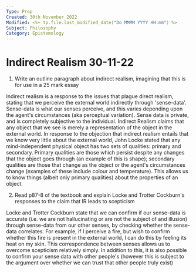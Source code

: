 ```yaml
---
Type: Prep
Created: 30th November 2022
Modified: <%+ tp.file.last_modified_date("Do MMMM YYYY HH:mm") %>
Subject: Philosophy
Category: Epistemology
---
```


# Indirect Realism 30-11-22


1) Write an outline paragraph about indirect realism, imagining that this is for use in a 25 mark essay

Indirect realism is a response to the issues that plague direct realism, stating that we perceive the external world indirectly through 'sense-data'. Sense-data is what our senses perceive, and this varies depending upon the agent's circumstances (aka perceptual variation). Sense data is private, and is completely subjective to the individual. Indirect Realism claims that any object that we see is merely a representation of the object in the external world. In response to the objection that indirect realism entails that we know very little about the external world, John Locke stated that any mind-independent physical object has two sets of qualities: primary and secondary. Primary qualities are those which persist despite any changes that the object goes through (an example of this is shape); secondary qualities are those that change as the object or the agent's circumstances change (examples of these include colour and temperature). This allows us to know things (albeit only primary qualities) about the properties of an object.  


2) Read p87-8 of the textbook and explain Locke and Trotter Cockburn's responses to the claim that IR leads to scepticism

Locke and Trotter Cockburn state that we can confirm if our sense-data is accurate (i.e. we are not hallucinating or are not the subject of and illusion) through sense-data from our other senses, by checking whether the sense-data correlates. For example, if I perceive a fire, but wish to confirm whether this fire is present in the external world, I can do this by feeling its heat on my skin. This correspondence between senses allows us to overcome scepticism relatively simply. In addition to this, it is also possible to confirm your sense data with other people's (however this is subject to the argument over whether we can trust that other people truly exist)